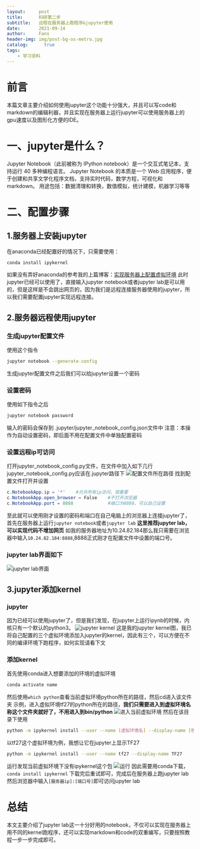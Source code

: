 ```yaml
---
layout:     post
title:      科研第二步
subtitle:   远程在服务器上跑程序&jupyter使用
date:       2021-09-14
author:     Fans
header-img: img/post-bg-os-metro.jpg
catalog: 	  true
tags:
    - 学习资料
---
```




# 前言

本篇文章主要介绍如何使用jupyter这个功能十分强大，并且可以写code和markdown的编辑利器，并且实现在服务器上运行jupyter可以使用服务器上的gpu速度以及图形化方便的IDE。

# 一、jupyter是什么？
Jupyter Notebook（此前被称为 IPython notebook）是一个交互式笔记本，支持运行 40 多种编程语言。
Jupyter Notebook 的本质是一个 Web 应用程序，便于创建和共享文学化程序文档，支持实时代码，数学方程，可视化和 markdown。 用途包括：数据清理和转换，数值模拟，统计建模，机器学习等等
# 二、配置步骤
## 1.服务器上安装jupyter
在anaconda已经配置好的情况下，只需要使用：

```bash
conda install ipykernel
```
如果没有弄好anaconda的参考我的上篇博客：[实现服务器上配置虚拟环境](https://blog.csdn.net/fs1341825137/article/details/109681541)
此时jupyter已经可以使用了，直接输入jupyter notebook或者jupyter lab是可以用的，但是这样是不会跳出网页的，因为我们是远程连接服务器使用的jupyter，所以我们需要配置jupyter实现远程连接。
## 2.服务器远程使用jupyter
### 生成jupyter配置文件
使用这个指令

```bash
jupyter notebook --generate-config
```
生成jupyter配置文件之后我们可以给jupyter设置一个密码
### 设置密码
使用如下指令之后
```bash
jupyter notebook password
```
输入的密码会保存到 .jupyter/jupyter_notebook_config.json文件中
注意：本操作为自动设置密码，即后面不用在配置文件中单独配置密码
### 设置远程ip可访问
打开jupyter_notebook_config.py文件，在文件中加入如下几行
jupyter_notebook_config.py应该在.jupyter路径下
![配置文件所在路径](https://img-blog.csdnimg.cn/20201113232146362.png#pic_center)
找到配置文件打开并设置
```powershell
c.NotebookApp.ip = '*'    #允许所有ip访问，很重要
c.NotebookApp.open_browser = False    #不打开浏览器
c.NotebookApp.port = 8888             #端口为8888，可以自己设置
```
至此就可以使用刚才设置的密码和端口在自己电脑上的浏览器上连接jupyter了，首先在服务器上运行`jupyter notebook`或者`jupyter lab`
**这里推荐jupyter lab，可以实现代码不增加网页**
如我的服务器地址为10.24.82.184那么我只需要在浏览器中输入`10.24.82.184:8888`,8888正式刚才在配置文件中设置的端口号。
### jupyter lab界面如下
![jupyter lab界面](https://img-blog.csdnimg.cn/20201113232607549.png?x-oss-process=image/watermark,type_ZmFuZ3poZW5naGVpdGk,shadow_10,text_aHR0cHM6Ly9ibG9nLmNzZG4ubmV0L2ZzMTM0MTgyNTEzNw==,size_16,color_FFFFFF,t_70#pic_center)
## 3.jupyter添加kernel
### jupyter
因为已经可以使用jupyter了，但是我们发现，在jupyter上运行ipynb的时候，内核只有一个默认的python3。
![jupyter kernel](https://img-blog.csdnimg.cn/20201113232806225.png?x-oss-process=image/watermark,type_ZmFuZ3poZW5naGVpdGk,shadow_10,text_aHR0cHM6Ly9ibG9nLmNzZG4ubmV0L2ZzMTM0MTgyNTEzNw==,size_16,color_FFFFFF,t_70#pic_center)
这是我的jupyter kernel图，我已将自己配置的三个虚拟环境添加入jupyter的kernel，因此有三个，可以方便在不同的编译环境下跑程序，如何实现请看下文
### 添加kernel
首先使用conda进入想要添加的环境的虚拟环境

```bash
conda activate name
```
然后使用`which python`查看当前虚拟环境python所在的路径，然后cd进入该文件夹
示例，进入虚拟环境tf27的python所在的路径，**我们只需要进入到虚拟环境名称这个文件夹就好了，不用进入到bin/python**
![进入当前虚拟环境](https://img-blog.csdnimg.cn/20201114124046905.png#pic_center)
然后在该目录下使用

```bash
python -m ipykernel install --user --name [虚拟环境名] --display-name [想要在jupyter上显示的环境名]
```
以tf27这个虚拟环境为例，我想让它在jupyter上显示TF27

```bash
python -m ipykernel install --user --name tf27 --display-name TF27
```
运行发现当前虚拟环境下没有ipykernel这个包
![运行](https://img-blog.csdnimg.cn/20201114124430170.png#pic_center)
因此需要用conda下载，`conda install ipykernel`
下载完后重试即可，完成后在服务器上跑jupyter lab然后浏览器中输入`[服务器ip]:[端口号]`即可访问jupyter lab
# 总结
本文主要介绍了jupyter lab这一十分好用的notebook，不仅可以实现在服务器上用不同的kernel跑程序，还可以实现markdown和code的双重编写，只要按照教程一步一步完成即可。